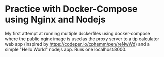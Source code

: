 # Practice with Docker-Compose using Nginx and Nodejs
My first attempt at running multiple dockerfiles using docker-compose where the public nginx image is used as the proxy server to a tip calculator web app (inspired by https://codepen.io/cphemm/pen/reNwWd) and a simple "Hello World" nodejs app. Runs one localhost:8000.
